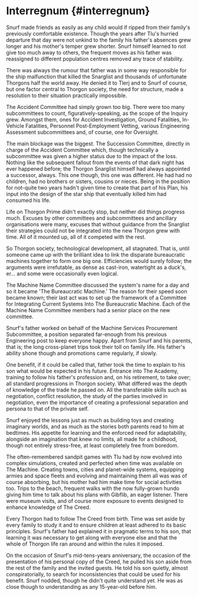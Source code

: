 # Interregnum {#interregnum}

Snurf made friends as easily as any child would if ripped from their family&#039;s previously comfortable existence. Though the years after Tlu&#039;s hurried departure that day were not unkind to the family his father&#039;s absences grew longer and his mother&#039;s temper grew shorter. Snurf himself learned to not give too much away to others, the frequent moves as his father was reassigned to different population centres removed any trace of stability.

There was always the rumour that father was in some way responsible for the ship malfunction that killed the Snarglist and thousands of unfortunate Thorgons half the world away. He denied it to Tlerj and to Snurf of course, but one factor central to Thorgon society, the need for structure, made a resolution to their situation practically impossible.

The Accident Committee had simply grown too big. There were too many subcommittees to count, figuratively-speaking, as the scope of the Inquiry grew. Amongst them, ones for Accident Investigation, Ground Fatalities, In-Vehicle Fatalities, Personnel Post-Employment Vetting, various Engineering Assessment subcommittees and, of course, one for Oversight.

The main blockage was the biggest. The Succession Committee, directly in charge of the Accident Committee which, though technically a subcommittee was given a higher status due to the impact of the loss. Nothing like the subsequent fallout from the events of that dark night has ever happened before; the Thorgon Snarglist himself had always appointed a successor, always. This one though, this one was different. He had had no children, had no brothers or sisters, cousins or nieces. Being in the position for not-quite two years hadn&#039;t given time to create that part of his Plan, his input into the design of the star ship that eventually killed him had consumed his life.

Life on Thorgon Prime didn&#039;t exactly stop, but neither did things progress much. Excuses by other committees and subcommittees and ancillary organisations were many, excuses that without guidance from the Snarglist their strategies could not be integrated into the new Thorgon grew with time. All of it mounted up, all of it competed with the rest.

So Thorgon society, technological development, all stagnated. That is, until someone came up with the brilliant idea to link the disparate bureaucratic machines together to form one big one. Efficiencies would surely follow; the arguments were irrefutable, as dense as cast-iron, watertight as a duck&#039;s, er… and some were occasionally even logical.

The Machine Name Committee discussed the system&#039;s name for a day and so it became &#039;The Bureaucratic Machine.&#039; The reason for their speed soon became known; their last act was to set up the framework of a Committee for Integrating Current Systems Into The Bureaucratic Machine. Each of the Machine Name Committee members had a senior place on the new committee.

Snurf&#039;s father worked on behalf of the Machine Services Procurement Subcommittee, a position separated far-enough from his previous Engineering post to keep everyone happy. Apart from Snurf and his parents, that is; the long cross-planet trips took their toll on family life. His father&#039;s ability shone though and promotions came regularly, if slowly.

One benefit, if it could be called that, father took the time to explain to his son what would be expected in his future. Entrance into The Academy, training to follow his father&#039;s profession and, on his retirement, to take over; all standard progressions in Thorgon society. What differed was the depth of knowledge of the trade he passed on. All the transferable skills such as negotiation, conflict resolution, the study of the parties involved in negotiation, even the importance of creating a professional separation and persona to that of the private self.

Snurf enjoyed the lessons just as much as building toys and creating imaginary worlds, and as much as the stories both parents read to him at bedtimes. His appetite for learning and the enforced need for adaptability, alongside an imagination that knew no limits, all made for a childhood, though not entirely stress-free, at least completely free from boredom.

The often-remembered sandpit games with Tlu had by now evolved into complex simulations, created and perfected when time was available on The Machine. Creating towns, cities and planet-wide systems, equipping armies and space fleets and evolving and maintaining them all was was of course absorbing, but his mother had him make time for social activities too. Trips to the beach, frequent walks with the now fully-grown hundo giving him time to talk about his plans with Gibflib, an eager listener. There were museum visits, and of course more exposure to events designed to enhance knowledge of The Creed.

Every Thorgon had to follow The Creed from birth. Time was set aside by every family to study it and to ensure children at least adhered to its basic principles. Snurf&#039;s father had explained it in pragmatic terms to his son, that learning it was necessary to get along with everyone else and that the whole of Thorgon life ran around and within the rules it imposed.

On the occasion of Snurf&#039;s mid-tens-years anniversary, the occasion of the presentation of his personal copy of the Creed, he pulled his son aside from the rest of the family and the invited guests. He told his son quietly, almost conspiratorially, to search for inconsistencies that could be used for his benefit. Snurf nodded, though he didn&#039;t quite understand yet. He was as close though to understanding as any 15-year-old before him.